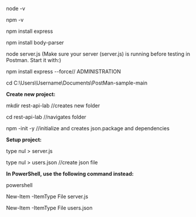 node -v

npm -v

npm install express

npm install body-parser

node server.js 
(Make sure your server (server.js) is running before testing in Postman. Start it with:)

npm install express --force// ADMINISTRATION

cd C:\Users\Username\Documents\PostMan-sample-main

**Create new project:**

mkdir rest-api-lab //creates new folder

cd rest-api-lab //navigates folder


npm -init -y //initialize and creates json.package and dependencies


**Setup project:**

type nul > server.js

type nul > users.json //create json file

**In PowerShell, use the following command instead:**

powershell

New-Item -ItemType File server.js

New-Item -ItemType File users.json
